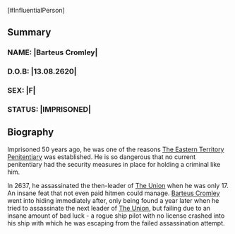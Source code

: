 [#InfluentialPerson]

## Summary

### NAME: |Barteus Cromley|
### D.O.B: |13.08.2620|
### SEX: |F|
### STATUS: |IMPRISONED|

## Biography

Imprisoned 50 years ago, he was one of the reasons [The Eastern Territory Penitentiary](../Locations/The%20Eastern%20Territory%20Penitentiary.md) was established. He is so dangerous that no current penitentiary had the security measures in place for holding a criminal like him.

In 2637, he assassinated the then-leader of [The Union](../Factions/The%20Union.md) when he was only 17. An insane feat that not even paid hitmen could manage. [Barteus Cromley](Barteus%20Cromley.md) went into hiding immediately after, only being found a year later when he tried to assassinate the next leader of [The Union](../Factions/The%20Union.md), but failing due to an insane amount of bad luck - a rogue ship pilot with no license crashed into his ship with which he was escaping from the failed assassination attempt.
